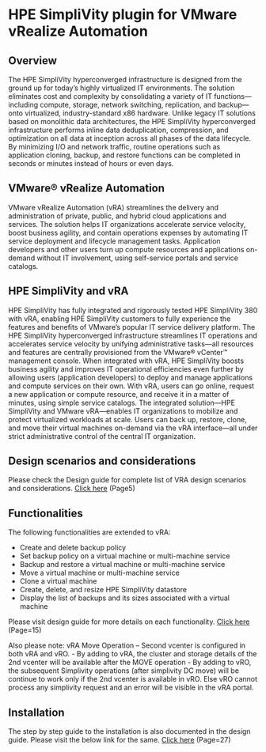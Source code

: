 # HPE SimpliVity plugin for VMware vRealize Automation

## Overview

The HPE SimpliVity hyperconverged infrastructure is designed from the ground up for today’s highly virtualized IT environments. The solution
eliminates cost and complexity by consolidating a variety of IT functions—including compute, storage, network switching, replication, and
backup—onto virtualized, industry-standard x86 hardware. Unlike legacy IT solutions based on monolithic data architectures, the HPE SimpliVity
hyperconverged infrastructure performs inline data deduplication, compression, and optimization on all data at inception across all phases of the
data lifecycle. By minimizing I/O and network traffic, routine operations such as application cloning, backup, and restore functions can be
completed in seconds or minutes instead of hours or even days.

## VMware® vRealize Automation
VMware vRealize Automation (vRA) streamlines the delivery and administration of private, public, and hybrid cloud applications and services.
The solution helps IT organizations accelerate service velocity, boost business agility, and contain operations expenses by automating IT service
deployment and lifecycle management tasks. Application developers and other users turn up compute resources and applications on-demand
without IT involvement, using self-service portals and service catalogs.

## HPE SimpliVity and vRA
HPE SimpliVity has fully integrated and rigorously tested HPE SimpliVity 380 with vRA, enabling HPE SimpliVity customers to fully experience
the features and benefits of VMware’s popular IT service delivery platform. The HPE SimpliVity hyperconverged infrastructure streamlines IT
operations and accelerates service velocity by unifying administrative tasks—all resources and features are centrally provisioned from the
VMware® vCenter™ management console. When integrated with vRA, HPE SimpliVity boosts business agility and improves IT operational
efficiencies even further by allowing users (application developers) to deploy and manage applications and compute services on their own. With
vRA, users can go online, request a new application or compute resource, and receive it in a matter of minutes, using simple service catalogs. The
integrated solution—HPE SimpliVity and VMware vRA—enables IT organizations to mobilize and protect virtualized workloads at scale. Users
can back up, restore, clone, and move their virtual machines on-demand via the vRA interface—all under strict administrative control of the
central IT organization.

## Design scenarios and considerations
Please check the Design guide for complete list of VRA design scenarios and considerations.
[Click here](https://github.com/HewlettPackard/simplivity-vra-plugin/blob/master/HPE%20SimpliVity%20with%20VMware%20vRealize%20Automation%20Design%20guide.pdf) (Page5)

## Functionalities
The following functionalities are extended to vRA:
- Create and delete backup policy
- Set backup policy on a virtual machine or multi-machine service
- Backup and restore a virtual machine or multi-machine service
- Move a virtual machine or multi-machine service
- Clone a virtual machine
- Create, delete, and resize HPE SimpliVity datastore
- Display the list of backups and its sizes associated with a virtual machine

Please visit design guide for more details on each functionality.
[Click here](https://github.com/HewlettPackard/simplivity-vra-plugin/blob/master/HPE%20SimpliVity%20with%20VMware%20vRealize%20Automation%20Design%20guide.pdf) (Page=15)

Also please note: vRA Move Operation – Second vcenter is configured in both vRA and vRO. 
	- By adding to vRA, the cluster and storage details of the 2nd vcenter will be available after the MOVE operation
	- By adding to vRO, the subsequent Simplivity operations (after simplivity DC move) will be continue to work only if the 2nd vcenter is available in vRO.
Else vRO cannot process any simplivity request and an error will be visible in the vRA portal.

## Installation
The step by step guide to the installation is also documented in the design guide. Please visit the below link for the same.
[Click here](https://github.com/HewlettPackard/simplivity-vra-plugin/blob/master/HPE%20SimpliVity%20with%20VMware%20vRealize%20Automation%20Design%20guide.pdf) (Page=27)
